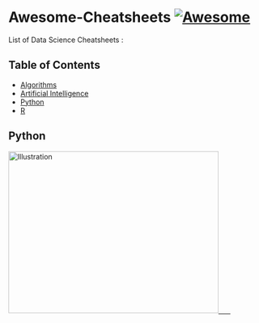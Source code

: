 # Awesome-Cheatsheets [![Awesome](https://awesome.re/badge.svg)](https://awesome.re)



List of Data Science Cheatsheets :

## Table of Contents
- [Algorithms](Algorithms/)
- [Artificial Intelligence](https://github.com/sachans/Awesome-Cheatsheets/tree/master/Artificial%20Intelligence)
- [Python](Python/)
- [R](R/)



## Python

<a href="https://github.com/sachans/DataScience_CheatSheet/blob/master/Python/pandas.pdf"><img src="https://github.com/sachans/DataScience_CheatSheet/blob/master/Images/DA_Pandas.PNG" alt="Illustration" height="320px" width="415px"/> &nbsp; &nbsp; &nbsp;
  
  



